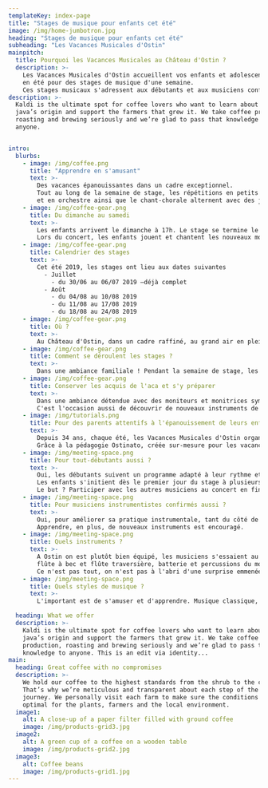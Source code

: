 ```yaml
---
templateKey: index-page
title: "Stages de musique pour enfants cet été"
image: /img/home-jumbotron.jpg
heading: "Stages de musique pour enfants cet été"
subheading: "Les Vacances Musicales d'Ostin"
mainpitch:
  title: Pourquoi les Vacances Musicales au Château d'Ostin ?
  description: >-
    Les Vacances Musicales d'Ostin accueillent vos enfants et adolescents
    en été pour des stages de musique d'une semaine.
    Ces stages musicaux s'adressent aux débutants et aux musiciens confirmés.
description: >-
  Kaldi is the ultimate spot for coffee lovers who want to learn about their
  java’s origin and support the farmers that grew it. We take coffee production,
  roasting and brewing seriously and we’re glad to pass that knowledge to
  anyone.


intro:
  blurbs:
    - image: /img/coffee.png
      title: "Apprendre en s'amusant"
      text: >-
        Des vacances épanouissantes dans un cadre exceptionnel.
        Tout au long de la semaine de stage, les répétitions en petits groupes
        et en orchestre ainsi que le chant-chorale alternent avec des jeux musicaux et des jeux collectifs.
    - image: /img/coffee-gear.png
      title: Du dimanche au samedi
      text: >-
        Les enfants arrivent le dimanche à 17h. Le stage se termine le samedi suivant par un concert à 15h45 et un goûter avec les familles des enfants.
        Lors du concert, les enfants jouent et chantent les nouveaux morceaux appris au cours de la semaine de stage. Tonerres d'applaudissements, bis et ter garantis ! Un moment plein d'émotions.
    - image: /img/coffee-gear.png
      title: Calendrier des stages
      text: >-
        Cet été 2019, les stages ont lieu aux dates suivantes
          - Juillet
            - du 30/06 au 06/07 2019 —déjà complet
          - Août
            - du 04/08 au 10/08 2019
            - du 11/08 au 17/08 2019
            - du 18/08 au 24/08 2019
    - image: /img/coffee-gear.png
      title: Où ?
      text: >-
        Au Château d'Ostin, dans un cadre raffiné, au grand air en pleine nature. Entre Namur et Louvain-la-Neuve, à 30 minutes de Bruxelles, 35 minutes de Liège et 30 minutes de Charleroi.
    - image: /img/coffee-gear.png
      title: Comment se déroulent les stages ?
      text: >-
        Dans une ambiance familiale ! Pendant la semaine de stage, les cours, les répétitions instrumentales et chorales s'enchainent avec les jeux musicaux et de détente. L'objectif est d'apprendre en préparant les pièces musicales pour le goûter-concert en fin de stage.    
    - image: /img/coffee-gear.png
      title: Conserver les acquis de l'aca et s'y préparer
      text: >-
        Dans une ambiance détendue avec des moniteurs et monitrices sympathiques, rien de tel que de s'initier à la musique et de perfectionner sa pratique musicale pendant l'été.
        C'est l'occasion aussi de découvrir de nouveaux instruments de musique.
    - image: /img/tutorials.png
      title: Pour des parents attentifs à l'épanouissement de leurs enfants
      text: >-
        Depuis 34 ans, chaque été, les Vacances Musicales d'Ostin organisent des camps musicaux.
        Grâce à la pédagogie Ostinato, créée sur-mesure pour les vacanciers, les enfants jouent en petits groupes avec un encadrement enthousiaste et bien-veillant.
    - image: /img/meeting-space.png
      title: Pour tout-débutants aussi ?
      text: >-
        Oui, les débutants suivent un programme adapté à leur rythme et à leur âge pour découvrir les notes et les rythmes.
        Les enfants s'initient dès le premier jour du stage à plusieurs instruments, il y a de tout à Ostin.
        Le but ? Participer avec les autres musiciens au concert en fin de stage, le samedi.
    - image: /img/meeting-space.png
      title: Pour musiciens instrumentistes confirmés aussi ?
      text: >-
        Oui, pour améliorer sa pratique instrumentale, tant du côté de la technique et de l'interprétation que de l'écoute en jouant en groupe et en orchestre.
        Apprendre, en plus, de nouveaux instruments est encouragé.
    - image: /img/meeting-space.png
      title: Quels instruments ?
      text: >-
        A Ostin on est plutôt bien équipé, les musiciens s'essaient au piano, violon & violoncelle, guitare (classique ou électrique),
        flûte à bec et flûte traversière, batterie et percussions du monde mais aussi clarinette, saxophone, trompette, cornet, bugle, xylophone…
        Ce n'est pas tout, on n'est pas à l'abri d'une surprise emmenée par les moniteurs : luth, hautbois, basson, mandoline, accordéon, cornemuse, claviers, percussions déconcertantes…
    - image: /img/meeting-space.png
      title: Quels styles de musique ?
      text: >-
        L'important est de s'amuser et d'apprendre. Musique classique, baroque, romantique ou moderne. Mais aussi des morceaux folks, de la musique du monde, du pop-rock, du jazz, des musiques de films, du chant choral… une composition originale d'un moniteur ou d'un stagiaire. Des extraits de symphonie, d'opéra, de concerto, sans oublier sonates, fugues, gigues, rondeaux, gavottes, préludes, valses, pavanes, sarabandes, polkas, ragtimes. Duos, trios, quatuors, quintets, musique de chambre, musique d'orchestre. Nous adaptons le programme au niveau et aux besoins de l'enfant. On peut revenir plusieurs semaines, chaque stage est différent, l'équipe d'encadrement prépare un programme unique !

  heading: What we offer
  description: >-
    Kaldi is the ultimate spot for coffee lovers who want to learn about their
    java’s origin and support the farmers that grew it. We take coffee
    production, roasting and brewing seriously and we’re glad to pass that
    knowledge to anyone. This is an edit via identity...
main:
  heading: Great coffee with no compromises
  description: >-
    We hold our coffee to the highest standards from the shrub to the cup.
    That’s why we’re meticulous and transparent about each step of the coffee’s
    journey. We personally visit each farm to make sure the conditions are
    optimal for the plants, farmers and the local environment.
  image1:
    alt: A close-up of a paper filter filled with ground coffee
    image: /img/products-grid3.jpg
  image2:
    alt: A green cup of a coffee on a wooden table
    image: /img/products-grid2.jpg
  image3:
    alt: Coffee beans
    image: /img/products-grid1.jpg
---
```

